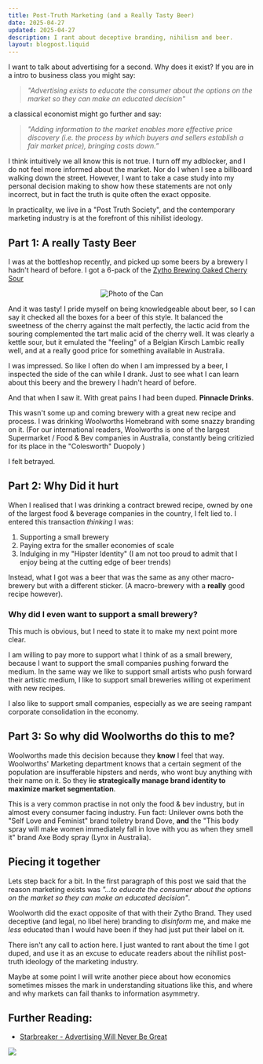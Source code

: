 ```yaml
---
title: Post-Truth Marketing (and a Really Tasty Beer)
date: 2025-04-27
updated: 2025-04-27
description: I rant about deceptive branding, nihilism and beer.
layout: blogpost.liquid
---
```



I want to talk about advertising for a second. Why does it exist? If you are in a intro to business class you might say:

> *"Advertising exists to educate the consumer about the options on the market so they can make an educated decision"* 

a classical economist might go further and say:

> *"Adding information to the market enables more effective price discovery (i.e. the process by which buyers and sellers establish a fair market price), bringing costs down.”*

I think intuitively we all know this is not true. I turn off my adblocker, and I do not feel more informed about the market. Nor do I when I see a billboard walking down the street. However, I want to take a case study into my personal decision making to show how these statements are not only incorrect, but in fact the truth is quite often the exact opposite.

In practicality, we live in a "Post Truth Society", and the contemporary marketing industry is at the forefront of this nihilist ideology.

## Part 1: A really Tasty Beer

I was at the bottleshop recently, and picked up some beers by a brewery I hadn't heard of before. I got a 6-pack of the [Zytho Brewing Oaked Cherry Sour](https://untappd.com/b/zytho-brewing-oaked-cherry-sour/5164674)

<div style="text-align: center;">
  <img src="/Assets/ZythoBeer.png" alt="Photo of the Can">
</div>


And it was tasty! I pride myself on being knowledgeable about beer, so I can say it checked all the boxes for a beer of this style. It balanced the sweetness of the cherry against the malt perfectly, the lactic acid from the souring complemented the tart malic acid of the cherry well. It was clearly a kettle sour, but it emulated the "feeling" of a Belgian Kirsch Lambic really well, and at a really good price for something available in Australia. 

I was impressed. So like I often do when I am impressed by a beer, I inspected the side of the can while I drank. Just to see what I can learn about this beery and the brewery I hadn't heard of before. 

And that when I saw it. With great pains I had been duped. **Pinnacle Drinks**. 

This wasn't some up and coming brewery with a great new recipe and process. I was drinking Woolworths Homebrand with some snazzy branding on it. (For our international readers, Woolworths is one of the largest Supermarket / Food & Bev companies in Australia, constantly being critizied for its place in the "Colesworth" Duopoly ) 

I felt betrayed. 

## Part 2: Why Did it hurt

When I realised that I was drinking a contract brewed recipe, owned by one of the largest food & beverage companies in the country, I felt lied to. I entered this transaction *thinking* I was:

1. Supporting a small brewery
2. Paying extra for the smaller economies of scale
3. Indulging in my "Hipster Identity" (I am not too proud to admit that I enjoy being at the cutting edge of beer trends)

Instead, what I got was a beer that was the same as any other macro-brewery but with a different sticker. (A macro-brewery with a **really** good recipe however).

### Why did I even **want** to support a small brewery?

This much is obvious, but I need to state it to make my next point more clear. 

I am willing to pay more to support what I think of as a small brewery, because I want to support the small companies pushing forward the medium. In the same way we like to support small artists who push forward their artistic medium, I like to support small breweries willing ot experiment with new recipes. 

I also like to support small companies, especially as we are seeing rampant corporate consolidation in the economy. 

## Part 3: So why did Woolworths do this to me?

Woolworths made this decision because they **know** I feel that way. Woolworths' Marketing department knows that a certain segment of the population are insufferable hipsters and nerds, who wont buy anything with their name on it. So they ~~lie~~ **strategically manage brand identity to maximize market segmentation**.

This is a very common practise in not only the food & bev industry, but in almost every consumer facing industry. Fun fact: Unilever owns both the "Self Love and Feminist" brand toiletry brand Dove, **and** the "This body spray will make women immediately fall in love with you as when they smell it" brand Axe Body spray (Lynx in Australia). 

## Piecing it together

Lets step back for a bit. In the first paragraph of this post we said that the reason marketing exists was *"...to educate the consumer about the options on the market so they can make an educated decision"*. 

Woolworth did the exact opposite of that with their Zytho Brand. They used deceptive (and legal, no libel here) branding to *disinform* me, and make me *less* educated than I would have been if they had just put their label on it. 

There isn't any call to action here. I just wanted to rant about the time I got duped, and use it as an excuse to educate readers about the nihilist post-truth ideology of the marketing industry.

Maybe at some point I will write another piece about how economics sometimes misses the mark in understanding situations like this, and where and why markets can fail thanks to information asymmetry. 

## Further Reading:
 - [Starbreaker - Advertising Will Never Be Great](https://starbreaker.org/grimoire/entries/advertising-will-never-be-great/index.html) 

 ![](/Assets/Starbreaker.png)



